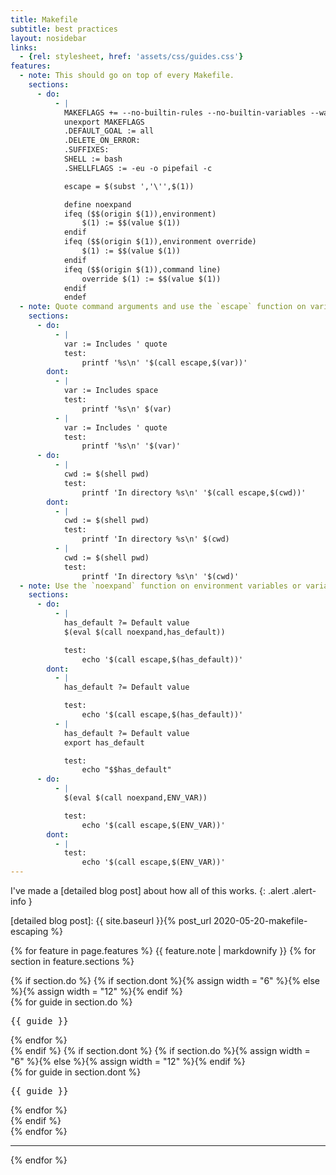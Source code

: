 ```yaml
---
title: Makefile
subtitle: best practices
layout: nosidebar
links:
  - {rel: stylesheet, href: 'assets/css/guides.css'}
features:
  - note: This should go on top of every Makefile.
    sections:
      - do:
          - |
            MAKEFLAGS += --no-builtin-rules --no-builtin-variables --warn-undefined-variables
            unexport MAKEFLAGS
            .DEFAULT_GOAL := all
            .DELETE_ON_ERROR:
            .SUFFIXES:
            SHELL := bash
            .SHELLFLAGS := -eu -o pipefail -c

            escape = $(subst ','\'',$(1))

            define noexpand
            ifeq ($$(origin $(1)),environment)
                $(1) := $$(value $(1))
            endif
            ifeq ($$(origin $(1)),environment override)
                $(1) := $$(value $(1))
            endif
            ifeq ($$(origin $(1)),command line)
                override $(1) := $$(value $(1))
            endif
            endef
  - note: Quote command arguments and use the `escape` function on variables and shell output.
    sections:
      - do:
          - |
            var := Includes ' quote
            test:
            	printf '%s\n' '$(call escape,$(var))'
        dont:
          - |
            var := Includes space
            test:
            	printf '%s\n' $(var)
          - |
            var := Includes ' quote
            test:
            	printf '%s\n' '$(var)'
      - do:
          - |
            cwd := $(shell pwd)
            test:
            	printf 'In directory %s\n' '$(call escape,$(cwd))'
        dont:
          - |
            cwd := $(shell pwd)
            test:
            	printf 'In directory %s\n' $(cwd)
          - |
            cwd := $(shell pwd)
            test:
            	printf 'In directory %s\n' '$(cwd)'
  - note: Use the `noexpand` function on environment variables or variables that can be overridden on the command line.
    sections:
      - do:
          - |
            has_default ?= Default value
            $(eval $(call noexpand,has_default))

            test:
            	echo '$(call escape,$(has_default))'
        dont:
          - |
            has_default ?= Default value

            test:
            	echo '$(call escape,$(has_default))'
          - |
            has_default ?= Default value
            export has_default

            test:
            	echo "$$has_default"
      - do:
          - |
            $(eval $(call noexpand,ENV_VAR))

            test:
            	echo '$(call escape,$(ENV_VAR))'
        dont:
          - |
            test:
            	echo '$(call escape,$(ENV_VAR))'
---
```

I've made a [detailed blog post] about how all of this works.
{: .alert .alert-info }

[detailed blog post]: {{ site.baseurl }}{% post_url 2020-05-20-makefile-escaping %}

{% for feature in page.features %}
  {{ feature.note | markdownify }}
  {% for section in feature.sections %}
<div class="row">
  {% if section.do %}
    {% if section.dont %}{% assign width = "6" %}{% else %}{% assign width = "12" %}{% endif %}
    <div class="col-md-{{ width }}">
      {% for guide in section.do %}
        <div class="pre_container pre_do">
          <pre>{{ guide }}</pre>
          <div class="pre_mark"><span class="glyphicon glyphicon-ok"></span></div>
        </div>
      {% endfor %}
    </div>
  {% endif %}
  {% if section.dont %}
    {% if section.do %}{% assign width = "6" %}{% else %}{% assign width = "12" %}{% endif %}
    <div class="col-md-{{ width }}">
      {% for guide in section.dont %}
        <div class="pre_container pre_dont">
          <pre>{{ guide }}</pre>
          <div class="pre_mark"><span class="glyphicon glyphicon-remove"></span></div>
        </div>
      {% endfor %}
    </div>
  {% endif %}
</div>
  {% endfor %}
  <hr/>
{% endfor %}
